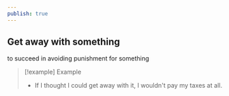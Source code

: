 ```yaml
---
publish: true
---
```

## Get away with something

to succeed in avoiding punishment for something


>[!example] Example
> - If I thought I could get away with it, I wouldn't pay my taxes at all.

